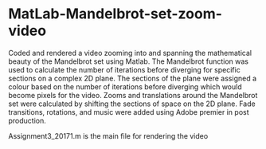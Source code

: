# MatLab-Mandelbrot-set-zoom-video
Coded and rendered a video zooming into and spanning the mathematical beauty of the Mandelbrot set using Matlab.
The Mandelbrot function was used to calculate the number of iterations before diverging for specific sections on
a complex 2D plane. The sections of the plane were assigned a colour based on the number of iterations before
diverging which would become pixels for the video. Zooms and translations around the Mandelbrot set were
calculated by shifting the sections of space on the 2D plane.   Fade transitions, rotations, and music were
added using Adobe premier in post production.

Assignment3_20171.m is the main file for rendering the video
